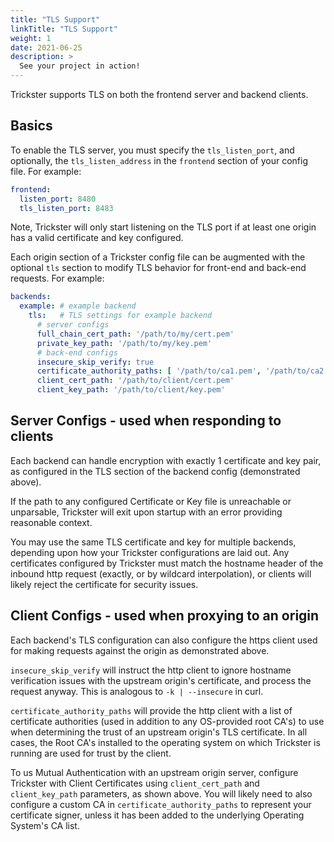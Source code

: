 ```yaml
---
title: "TLS Support"
linkTitle: "TLS Support"
weight: 1
date: 2021-06-25
description: >
  See your project in action!
---
```



Trickster supports TLS on both the frontend server and backend clients.

## Basics

To enable the TLS server, you must specify the `tls_listen_port`, and optionally, the `tls_listen_address` in the `frontend` section of your config file. For example:

```yaml
frontend:
  listen_port: 8480
  tls_listen_port: 8483
```

Note, Trickster will only start listening on the TLS port if at least one origin has a valid certificate and key configured.

Each origin section of a Trickster config file can be augmented with the optional `tls` section to modify TLS behavior for front-end and back-end requests. For example:

```yaml
backends:
  example: # example backend
    tls:   # TLS settings for example backend
      # server configs
      full_chain_cert_path: '/path/to/my/cert.pem'
      private_key_path: '/path/to/my/key.pem'
      # back-end configs
      insecure_skip_verify: true
      certificate_authority_paths: [ '/path/to/ca1.pem', '/path/to/ca2.pem' ]
      client_cert_path: '/path/to/client/cert.pem'
      client_key_path: '/path/to/client/key.pem'
```

## Server Configs - used when responding to clients

Each backend can handle encryption with exactly 1 certificate and key pair, as configured in the TLS section of the backend config (demonstrated above).

If the path to any configured Certificate or Key file is unreachable or unparsable, Trickster will exit upon startup with an error providing reasonable context.

You may use the same TLS certificate and key for multiple backends, depending upon how your Trickster configurations are laid out. Any certificates configured by Trickster must match the hostname header of the inbound http request (exactly, or by wildcard interpolation), or clients will likely reject the certificate for security issues.

## Client Configs - used when proxying to an origin

Each backend's TLS configuration can also configure the https client used for making requests against the origin as demonstrated above.

`insecure_skip_verify` will instruct the http client to ignore hostname verification issues with the upstream origin's certificate, and process the request anyway. This is analogous to `-k | --insecure` in curl.

`certificate_authority_paths` will provide the http client with a list of certificate authorities (used in addition to any OS-provided root CA's) to use when determining the trust of an upstream origin's TLS certificate. In all cases, the Root CA's installed to the operating system on which Trickster is running are used for trust by the client.

To us Mutual Authentication with an upstream origin server, configure Trickster with Client Certificates using `client_cert_path` and `client_key_path` parameters, as shown above. You will likely need to also configure a custom CA in `certificate_authority_paths` to represent your certificate signer, unless it has been added to the underlying Operating System's CA list.
